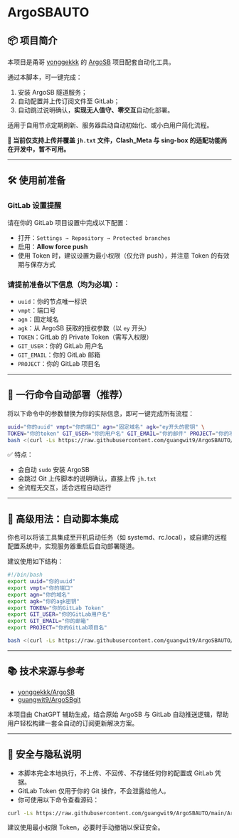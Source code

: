 # ArgoSBAUTO

## 📦 项目简介

本项目是甬哥 [yonggekkk](https://github.com/yonggekkk) 的 [ArgoSB](https://github.com/yonggekkk/ArgoSB) 项目配套自动化工具。

通过本脚本，可一键完成：

1. 安装 ArgoSB 隧道服务；
2. 自动配置并上传订阅文件至 GitLab；
3. 自动跳过说明确认，**实现无人值守、零交互**自动化部署。

适用于自用节点定期刷新、服务器启动自动初始化、或小白用户简化流程。

**🔁 当前仅支持上传并覆盖 `jh.txt` 文件，Clash_Meta 与 sing-box 的适配功能尚在开发中，暂不可用。**

---


## 🛠 使用前准备

  ###  GitLab 设置提醒

  请在你的 GitLab 项目设置中完成以下配置：

  - 打开：`Settings → Repository → Protected branches`
  - 启用：**Allow force push**
  - 使用 Token 时，建议设置为最小权限（仅允许 push），并注意 Token 的有效期与保存方式

### 请提前准备以下信息（均为必填）：

- `uuid`：你的节点唯一标识
- `vmpt`：端口号
- `agn`：固定域名
- `agk`：从 ArgoSB 获取的授权参数（以 `ey` 开头）
- `TOKEN`：GitLab 的 Private Token（需写入权限）
- `GIT_USER`：你的 GitLab 用户名
- `GIT_EMAIL`：你的 GitLab 邮箱
- `PROJECT`：你的 GitLab 项目名

---

## 🚀 一行命令自动部署（推荐）

将以下命令中的参数替换为你的实际信息，即可一键完成所有流程：

```bash
uuid="你的uuid" vmpt="你的端口" agn="固定域名" agk="ey开头的密钥" \
TOKEN="你的token" GIT_USER="你的用户名" GIT_EMAIL="你的邮件" PROJECT="你的项目" \
bash <(curl -Ls https://raw.githubusercontent.com/guangwit9/ArgoSBAUTO/main/ArgoSBAUTO.sh)
```

✅ 特点：

- 会自动 `sudo` 安装 ArgoSB
- 会跳过 Git 上传脚本的说明确认，直接上传 `jh.txt`
- 全流程无交互，适合远程自动运行

---


## 🧰 高级用法：自动脚本集成

你也可以将该工具集成至开机启动任务（如 systemd、rc.local），或自建的远程配置系统中，实现服务器重启后自动部署隧道。

建议使用如下结构：

```bash
#!/bin/bash
export uuid="你的uuid"
export vmpt="你的端口"
export agn="你的域名"
export agk="你的agk密钥"
export TOKEN="你的GitLab Token"
export GIT_USER="你的GitLab用户名"
export GIT_EMAIL="你的邮箱"
export PROJECT="你的GitLab项目名"

bash <(curl -Ls https://raw.githubusercontent.com/guangwit9/ArgoSBAUTO/main/ArgoSBAUTO.sh)
```

---

## 📚 技术来源与参考

- [yonggekkk/ArgoSB](https://github.com/yonggekkk/ArgoSB)
- [guangwit9/ArgoSBgit](https://github.com/guangwit9/ArgoSBgit)

本项目由 ChatGPT 辅助生成，结合原始 ArgoSB 与 GitLab 自动推送逻辑，帮助用户轻松构建一套全自动的订阅更新解决方案。

---

## 🧭 安全与隐私说明

- 本脚本完全本地执行，不上传、不回传、不存储任何你的配置或 GitLab 凭据。
- GitLab Token 仅用于你的 Git 操作，不会泄露给他人。
- 你可使用以下命令查看源码：

```bash
curl -Ls https://raw.githubusercontent.com/guangwit9/ArgoSBAUTO/main/ArgoSBAUTO.sh | less
```

建议使用最小权限 Token，必要时手动撤销以保证安全。
